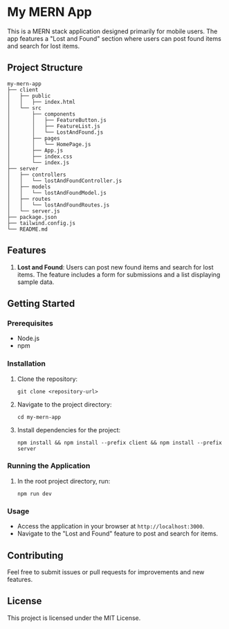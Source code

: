 # My MERN App

This is a MERN stack application designed primarily for mobile users. The app features a "Lost and Found" section where users can post found items and search for lost items.

## Project Structure

```
my-mern-app
├── client
│   ├── public
│   │   ├── index.html
│   └── src
│       ├── components
│       │   ├── FeatureButton.js
│       │   ├── FeatureList.js
│       │   └── LostAndFound.js
│       ├── pages
│       │   └── HomePage.js
│       ├── App.js
│       ├── index.css
│       └── index.js
├── server
│   ├── controllers
│   │   └── lostAndFoundController.js
│   ├── models
│   │   └── lostAndFoundModel.js
│   ├── routes
│   │   └── lostAndFoundRoutes.js
│   └── server.js
├── package.json
├── tailwind.config.js
└── README.md
```

## Features

1. **Lost and Found**: Users can post new found items and search for lost items. The feature includes a form for submissions and a list displaying sample data.

## Getting Started

### Prerequisites

- Node.js
- npm

### Installation

1. Clone the repository:
   ```
   git clone <repository-url>
   ```
2. Navigate to the project directory:
   ```
   cd my-mern-app
   ```
3. Install dependencies for the project:
   ```
   npm install && npm install --prefix client && npm install --prefix server
   ```

### Running the Application

1. In the root project directory, run:
   ```
   npm run dev
   ```

### Usage

- Access the application in your browser at `http://localhost:3000`.
- Navigate to the "Lost and Found" feature to post and search for items.

## Contributing

Feel free to submit issues or pull requests for improvements and new features. 

## License

This project is licensed under the MIT License.
